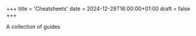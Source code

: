 +++
title = 'Cheatsheets'
date = 2024-12-29T16:00:00+01:00
draft = false
+++

A collection of guides
